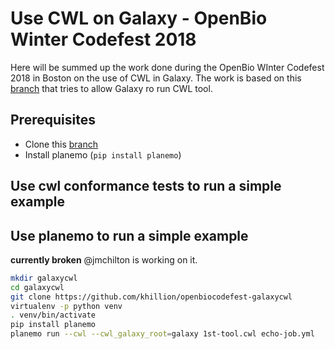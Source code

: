 # Use CWL on Galaxy - OpenBio Winter Codefest 2018

Here will be summed up the work done during the OpenBio WInter Codefest 2018 in Boston on the use of CWL in Galaxy.
The work is based on this [branch](https://github.com/common-workflow-language/galaxy) that tries to allow Galaxy ro run CWL tool.

## Prerequisites

* Clone this [branch](https://github.com/common-workflow-language/galaxy)
* Install planemo (`pip install planemo`)

## Use cwl conformance tests to run a simple example

## Use planemo to run a simple example
**currently broken** @jmchilton is working on it.

```bash
mkdir galaxycwl
cd galaxycwl
git clone https://github.com/khillion/openbiocodefest-galaxycwl
virtualenv -p python venv
. venv/bin/activate
pip install planemo
planemo run --cwl --cwl_galaxy_root=galaxy 1st-tool.cwl echo-job.yml
```

